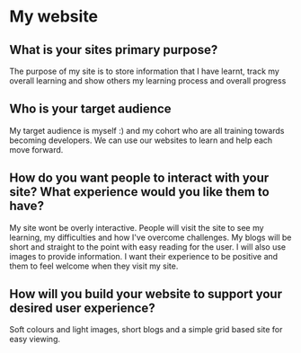<!DOCTYPE html>
<html>
  <head>
    <h1> My website </h1>
  </head>
    <body>
      <h2> What is your sites primary purpose? </h2>
        <p>
          The purpose of my site is to store information that I have learnt, track my overall learning and show others my learning process and overall progress
        </p>
      <h2> Who is your target audience </h2>
        <p>
          My target audience is myself :) and my cohort who are all training towards becoming developers. We can use our websites to learn and help each move forward.
        </p>
      <h2> How do you want people to interact with your site? What experience would you like them to have? </h2>
        <p>
           My site wont be overly interactive. People will visit the site to see my learning, my difficulties and how I've overcome challenges. My blogs will be short and straight to the point with easy reading for the user. I will also use images to provide information. I want their experience to be positive and them to feel welcome when they visit my site.
        </p>
      <h2> How will you build your website to support your desired user experience? </h2>
        <p>
           Soft colours and light images, short blogs and a simple grid based site for easy viewing. 
    </body>
<html>
